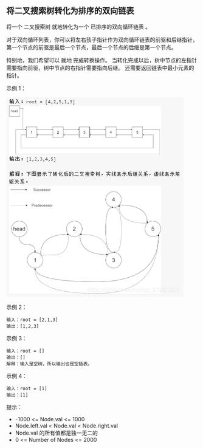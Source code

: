 ## 将二叉搜索树转化为排序的双向链表

将一个 二叉搜索树 就地转化为一个 已排序的双向循环链表 。

对于双向循环列表，你可以将左右孩子指针作为双向循环链表的前驱和后继指针，第一个节点的前驱是最后一个节点，最后一个节点的后继是第一个节点。

特别地，我们希望可以 就地 完成转换操作。
当转化完成以后，树中节点的左指针需要指向前驱，树中节点的右指针需要指向后继。
还需要返回链表中最小元素的指针。

示例 1：

![](../images/426.convert-binary-search-tree-to-sorted-doubly-linked-list.png)

示例 2：

```
输入：root = [2,1,3]
输出：[1,2,3]
```

示例 3：

```
输入：root = []
输出：[]
解释：输入是空树，所以输出也是空链表。
```

示例 4：

```
输入：root = [1]
输出：[1]
```

提示：

* -1000 <= Node.val <= 1000
* Node.left.val < Node.val < Node.right.val
* Node.val 的所有值都是独一无二的
* 0 <= Number of Nodes <= 2000
